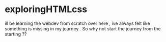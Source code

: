 # exploringHTMLcss


ill be learning the webdev from scratch over here , ive always felt like something is missing in my journey . So why not start the journey from the starting ??

